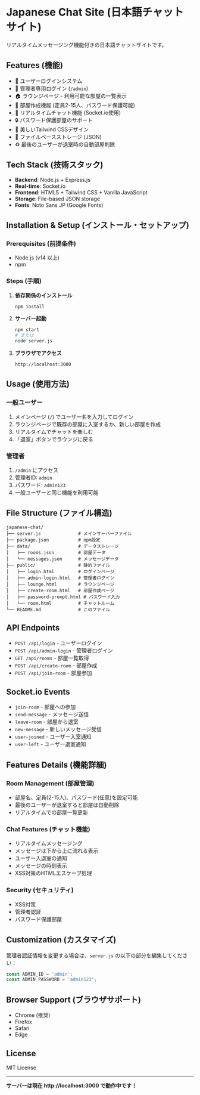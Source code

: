 # Japanese Chat Site (日本語チャットサイト)

リアルタイムメッセージング機能付きの日本語チャットサイトです。

## Features (機能)

- 🔐 ユーザーログインシステム
- 👑 管理者専用ログイン (`/admin`)
- 🏠 ラウンジページ - 利用可能な部屋の一覧表示
- 🚪 部屋作成機能 (定員2-15人、パスワード保護可能)
- 💬 リアルタイムチャット機能 (Socket.io使用)
- 🔒 パスワード保護部屋のサポート
- 🎨 美しいTailwind CSSデザイン
- 📁 ファイルベースストレージ (JSON)
- ♻️ 最後のユーザーが退室時の自動部屋削除

## Tech Stack (技術スタック)

- **Backend**: Node.js + Express.js
- **Real-time**: Socket.io
- **Frontend**: HTML5 + Tailwind CSS + Vanilla JavaScript
- **Storage**: File-based JSON storage
- **Fonts**: Noto Sans JP (Google Fonts)

## Installation & Setup (インストール・セットアップ)

### Prerequisites (前提条件)
- Node.js (v14 以上)
- npm

### Steps (手順)

1. **依存関係のインストール**
   ```bash
   npm install
   ```

2. **サーバー起動**
   ```bash
   npm start
   # または
   node server.js
   ```

3. **ブラウザでアクセス**
   ```
   http://localhost:3000
   ```

## Usage (使用方法)

### 一般ユーザー
1. メインページ (`/`) でユーザー名を入力してログイン
2. ラウンジページで既存の部屋に入室するか、新しい部屋を作成
3. リアルタイムでチャットを楽しむ
4. 「退室」ボタンでラウンジに戻る

### 管理者
1. `/admin` にアクセス
2. 管理者ID: `admin`
3. パスワード: `admin123`
4. 一般ユーザーと同じ機能を利用可能

## File Structure (ファイル構造)

```
japanese-chat/
├── server.js              # メインサーバーファイル
├── package.json           # npm設定
├── data/                  # データストレージ
│   ├── rooms.json         # 部屋データ
│   └── messages.json      # メッセージデータ
├── public/                # 静的ファイル
│   ├── login.html         # ログインページ
│   ├── admin-login.html   # 管理者ログイン
│   ├── lounge.html        # ラウンジページ
│   ├── create-room.html   # 部屋作成ページ
│   ├── password-prompt.html # パスワード入力
│   └── room.html          # チャットルーム
└── README.md              # このファイル
```

## API Endpoints

- `POST /api/login` - ユーザーログイン
- `POST /api/admin-login` - 管理者ログイン
- `GET /api/rooms` - 部屋一覧取得
- `POST /api/create-room` - 部屋作成
- `POST /api/join-room` - 部屋参加

## Socket.io Events

- `join-room` - 部屋への参加
- `send-message` - メッセージ送信
- `leave-room` - 部屋から退室
- `new-message` - 新しいメッセージ受信
- `user-joined` - ユーザー入室通知
- `user-left` - ユーザー退室通知

## Features Details (機能詳細)

### Room Management (部屋管理)
- 部屋名、定員(2-15人)、パスワード(任意)を設定可能
- 最後のユーザーが退室すると部屋は自動削除
- リアルタイムでの部屋一覧更新

### Chat Features (チャット機能)
- リアルタイムメッセージング
- メッセージは下から上に流れる表示
- ユーザー入退室の通知
- メッセージの時刻表示
- XSS対策のHTMLエスケープ処理

### Security (セキュリティ)
- XSS対策
- 管理者認証
- パスワード保護部屋

## Customization (カスタマイズ)

管理者認証情報を変更する場合は、`server.js` の以下の部分を編集してください：

```javascript
const ADMIN_ID = 'admin';
const ADMIN_PASSWORD = 'admin123';
```

## Browser Support (ブラウザサポート)

- Chrome (推奨)
- Firefox
- Safari
- Edge

## License

MIT License

---

**サーバーは現在 http://localhost:3000 で動作中です！** 